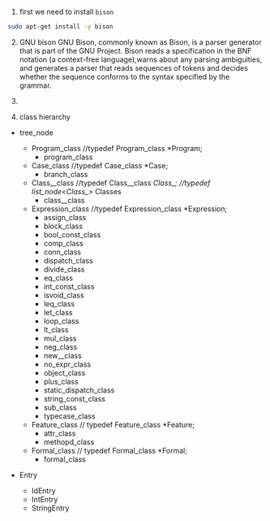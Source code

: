 1. first we need to install `bison`

```bash
sudo apt-get install -y bison
```

2. GNU bison
   GNU Bison, commonly known as Bison, is a parser generator that is part of the GNU Project. Bison reads a specification in the BNF notation (a context-free language),warns about any parsing ambiguities, and generates a parser that reads sequences of tokens and decides whether the sequence conforms to the syntax specified by the grammar.


3.

4. class hierarchy

* tree_node
  * Program_class //typedef Program_class *Program; 
    * program_class
  * Case_class //typedef Case_class *Case;
    * branch_class
  * Class__class //typedef Class__class *Class_; //typedef list_node<Class_>* Classes
    * class__class
  * Expression_class //typedef Expression_class *Expression;
    * assign_class
    * block_class
    * bool_const_class
    * comp_class
    * conn_class
    * dispatch_class
    * divide_class
    * eq_class
    * int_const_class
    * isvoid_class
    * leq_class
    * let_class
    * loop_class
    * lt_class
    * mul_class
    * neg_class
    * new__class
    * no_expr_class
    * object_class
    * plus_class
    * static_dispatch_class
    * string_const_class
    * sub_class
    * typecase_class
  * Feature_class // typedef Feature_class *Feature;
    * attr_class
    * methopd_class
  * Formal_class // typedef Formal_class *Formal;
    * formal_class

* Entry
  * IdEntry
  * IntEntry
  * StringEntry

